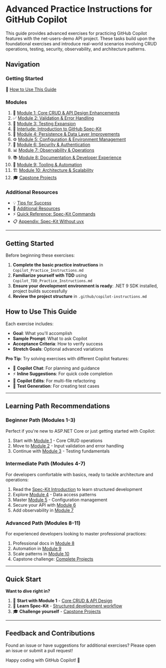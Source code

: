 # Advanced Practice Instructions for GitHub Copilot

This guide provides advanced exercises for practicing GitHub Copilot features with the net-users-demo API project. These tasks build upon the foundational exercises and introduce real-world scenarios involving CRUD operations, testing, security, observability, and architecture patterns.

## Navigation

### Getting Started
📖 [How to Use This Guide](#how-to-use-this-guide)

### Modules
1. 📝 [Module 1: Core CRUD & API Design Enhancements](module-01-crud-enhancements.md)
2. ✅ [Module 2: Validation & Error Handling](module-02-validation-error-handling.md)
3. 🧪 [Module 3: Testing Expansion](module-03-testing-expansion.md)
4. 🌱 [Interlude: Introduction to GitHub Spec-Kit](spec-kit-intro.md)
5. 💾 [Module 4: Persistence & Data Layer Improvements](module-04-persistence-data-layer.md)
6. ⚙️ [Module 5: Configuration & Environment Management](module-05-configuration-environment.md)
7. 🔐 [Module 6: Security & Authentication](module-06-security-authentication.md)
8. 📊 [Module 7: Observability & Operations](module-07-observability-operations.md)
9. 📚 [Module 8: Documentation & Developer Experience](module-08-documentation-dx.md)
10. 🔧 [Module 9: Tooling & Automation](module-09-tooling-automation.md)
11. 🏗️ [Module 10: Architecture & Scalability](module-10-architecture-scalability.md)
12. 🎓 [Capstone Projects](capstone-projects.md)

### Additional Resources
- 💡 [Tips for Success](tips-and-resources.md#tips-for-success)
- 📖 [Additional Resources](tips-and-resources.md#additional-resources)
- ⚡ [Quick Reference: Spec-Kit Commands](tips-and-resources.md#quick-reference-spec-kit-commands)
- 📋 [Appendix: Spec-Kit Without uvx](tips-and-resources.md#appendix-spec-kit-without-uvx)

---

## Getting Started

Before beginning these exercises:

1. **Complete the basic practice instructions** in `Copilot_Practice_Instructions.md`
2. **Familiarize yourself with TDD** using `Copilot_TDD_Practice_Instructions.md`
3. **Ensure your development environment is ready**: .NET 9 SDK installed, project builds successfully
4. **Review the project structure** in `.github/copilot-instructions.md`

## How to Use This Guide

Each exercise includes:
- **Goal**: What you'll accomplish
- **Sample Prompt**: What to ask Copilot
- **Acceptance Criteria**: How to verify success
- **Stretch Goals**: Optional advanced variations

**Pro Tip**: Try solving exercises with different Copilot features:
- 💬 **Copilot Chat**: For planning and guidance
- ⚡ **Inline Suggestions**: For quick code completion
- 🔧 **Copilot Edits**: For multi-file refactoring
- 📝 **Test Generation**: For creating test cases

---

## Learning Path Recommendations

### Beginner Path (Modules 1-3)
Perfect if you're new to ASP.NET Core or just getting started with Copilot:
1. Start with [Module 1](module-01-crud-enhancements.md) - Core CRUD operations
2. Move to [Module 2](module-02-validation-error-handling.md) - Input validation and error handling
3. Continue with [Module 3](module-03-testing-expansion.md) - Testing fundamentals

### Intermediate Path (Modules 4-7)
For developers comfortable with basics, ready to tackle architecture and operations:
1. Read the [Spec-Kit Introduction](spec-kit-intro.md) to learn structured development
2. Explore [Module 4](module-04-persistence-data-layer.md) - Data access patterns
3. Master [Module 5](module-05-configuration-environment.md) - Configuration management
4. Secure your API with [Module 6](module-06-security-authentication.md)
5. Add observability in [Module 7](module-07-observability-operations.md)

### Advanced Path (Modules 8-11)
For experienced developers looking to master professional practices:
1. Professional docs in [Module 8](module-08-documentation-dx.md)
2. Automation in [Module 9](module-09-tooling-automation.md)
3. Scale patterns in [Module 10](module-10-architecture-scalability.md)
4. Capstone challenge: [Complete Projects](capstone-projects.md)

---

## Quick Start

**Want to dive right in?**

1. 🚀 **Start with Module 1** - [Core CRUD & API Design](module-01-crud-enhancements.md)
2. 🌱 **Learn Spec-Kit** - [Structured development workflow](spec-kit-intro.md)
3. 🎓 **Challenge yourself** - [Capstone Projects](capstone-projects.md)

---

## Feedback and Contributions

Found an issue or have suggestions for additional exercises? Please open an issue or submit a pull request!

Happy coding with GitHub Copilot! 🚀
